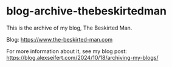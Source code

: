 # blog-archive-thebeskirtedman
This is the archive of my blog, The Beskirted Man.

Blog: https://www.the-beskirted-man.com

For more information about it, see my blog post: https://blog.alexseifert.com/2024/10/18/archiving-my-blogs/
